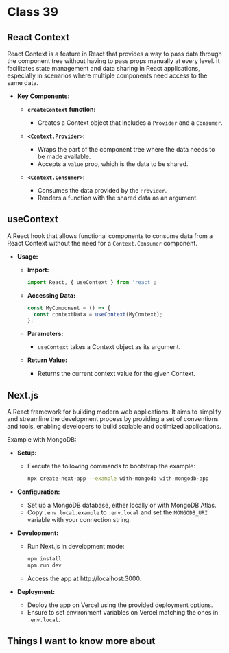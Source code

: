# Class 39

## React Context

React Context is a feature in React that provides a way to pass data through the component tree without having to pass props manually at every level. It facilitates state management and data sharing in React applications, especially in scenarios where multiple components need access to the same data.

- **Key Components:**
  - **`createContext` function:**
    - Creates a Context object that includes a `Provider` and a `Consumer`.

  - **`<Context.Provider>`:**
    - Wraps the part of the component tree where the data needs to be made available.
    - Accepts a `value` prop, which is the data to be shared.

  - **`<Context.Consumer>`:**
    - Consumes the data provided by the `Provider`.
    - Renders a function with the shared data as an argument.

## useContext

A React hook that allows functional components to consume data from a React Context without the need for a `Context.Consumer` component.

- **Usage:**
  - **Import:**
    ```jsx
    import React, { useContext } from 'react';
    ```

  - **Accessing Data:**
    ```jsx
    const MyComponent = () => {
      const contextData = useContext(MyContext);
    };
    ```

  - **Parameters:**
    - `useContext` takes a Context object as its argument.

  - **Return Value:**
    - Returns the current context value for the given Context.

## Next.js

A React framework for building modern web applications. It aims to simplify and streamline the development process by providing a set of conventions and tools, enabling developers to build scalable and optimized applications.

Example with MongoDB:
- **Setup:**
  - Execute the following commands to bootstrap the example:
    ```bash
    npx create-next-app --example with-mongodb with-mongodb-app
    ```

- **Configuration:**
  - Set up a MongoDB database, either locally or with MongoDB Atlas.
  - Copy `.env.local.example` to `.env.local` and set the `MONGODB_URI` variable with your connection string.

- **Development:**
  - Run Next.js in development mode:
    ```bash
    npm install
    npm run dev
    ```
  - Access the app at http://localhost:3000.

- **Deployment:**
  - Deploy the app on Vercel using the provided deployment options.
  - Ensure to set environment variables on Vercel matching the ones in `.env.local`.

## Things I want to know more about